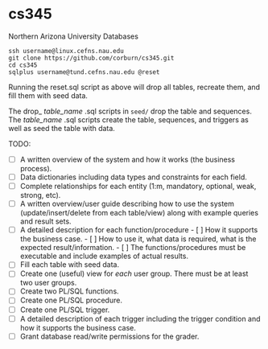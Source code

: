 # cs345
Northern Arizona University Databases

```
ssh username@linux.cefns.nau.edu
git clone https://github.com/corburn/cs345.git
cd cs345
sqlplus username@tund.cefns.nau.edu @reset
```

Running the reset.sql script as above will drop all tables, recreate them, and fill them with seed data.

The drop_ _table_name_ .sql scripts in `seed/` drop the table and sequences.
The _table_name_ .sql scripts create the table, sequences, and triggers as well as seed the table with data.

TODO:
- [ ] A written overview of the system and how it works (the business process).
- [ ] Data dictionaries including data types and constraints for each field.
- [ ] Complete relationships for each entity (1:m, mandatory, optional, weak, strong, etc).
- [ ] A written overview/user guide describing how to use the system (update/insert/delete from each table/view) along with example queries and result sets.
- [ ] A detailed description for each function/procedure
      - [ ] How it supports the business case.
      - [ ] How to use it, what data is required, what is the expected result/information.
      - [ ] The functions/procedures must be executable and include examples of actual results.
- [ ] Fill each table with seed data.
- [ ] Create one (useful) view for *each* user group. There must be at least two user groups.
- [ ] Create two PL/SQL functions.
- [ ] Create one PL/SQL procedure.
- [ ] Create one PL/SQL trigger.
- [ ] A detailed description of each trigger including the trigger condition and how it supports the business case.
- [ ] Grant database read/write permissions for the grader.
